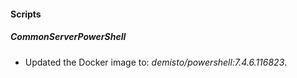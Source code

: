 
#### Scripts

##### CommonServerPowerShell


- Updated the Docker image to: *demisto/powershell:7.4.6.116823*.
